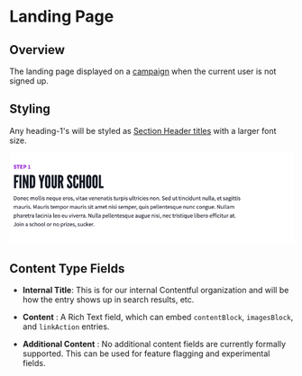 # Landing Page

## Overview

The landing page displayed on a [campaign](development/content-types/campaign.md) when the current user is not signed up.

## Styling

Any heading-1's will be styled as [Section Header titles](https://github.com/DoSomething/phoenix-next/blob/371be4a62e6ebb093ba1f1c42d79c598de258721/resources/assets/components/utilities/SectionHeader/SectionHeader.js#L16-L25) with a larger font size.

![Landing Page Heading](../../.gitbook/assets/landing-page-header.png)

## Content Type Fields

-   **Internal Title**: This is for our internal Contentful organization and will be how the entry shows up in search results, etc.

-   **Content** : A Rich Text field, which can embed `contentBlock`, `imagesBlock`, and `linkAction` entries.

-   **Additional Content** : No additional content fields are currently formally supported. This can be used for feature flagging and experimental fields.
